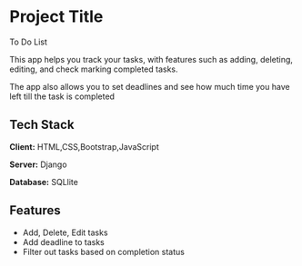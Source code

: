 
# Project Title

To Do List

This app helps you track your tasks, with features such as adding, deleting, editing, and check marking completed tasks.

The app also allows you to set deadlines and see how much time you have left till the task is completed


## Tech Stack

**Client:** HTML,CSS,Bootstrap,JavaScript

**Server:** Django

**Database:** SQLlite


## Features

- Add, Delete, Edit tasks
- Add deadline to tasks
- Filter out tasks based on completion status

